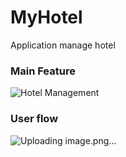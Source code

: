 # MyHotel
Application manage hotel
### Main Feature
![Hotel Management](https://github.com/user-attachments/assets/97b7a3a8-409f-45e4-b884-9f4cc0d928b5)

### User flow
![Uploading image.png…]()
